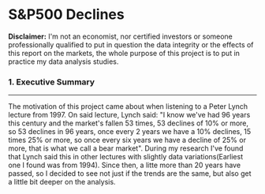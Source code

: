 # S&P500 Declines

**Disclaimer:** I'm not an economist, nor certified investors or someone professionally qualified to put in question the data integrity or the effects of this report on the markets, the whole purpose of this project is to put in practice my data analysis studies.

### 1. Executive Summary
---
The motivation of this project came about when listening to a Peter Lynch lecture from 1997. On said lecture, Lynch said: "I know we've had 96 years this century and the market's fallen 53 times, 53 declines of 10% or more, so 53 declines in 96 years, once every 2 years we have a 10% declines, 15 times 25% or more, so once every six years we have a decline of 25% or more, that is what we call a bear market". During my research I've found that Lynch said this in other lectures with slightly data variations(Earliest one I found was from 1994). Since then, a litte more than 20 years have passed, so I decided to see not just if the trends are the same, but also get a little bit deeper on the analysis.
